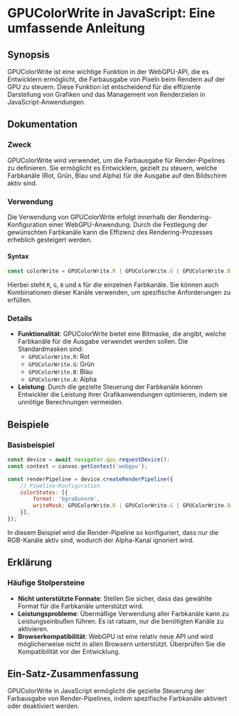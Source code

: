 <!--
Meta Description: # GPUColorWrite in JavaScript: Eine umfassende Anleitung ## Synopsis GPUColorWrite ist eine wichtige Funktion in der WebGPU-API, die es Entwicklern er...
Meta Keywords: die, gpucolorwrite, der, farbkanäle, für
-->

# GPUColorWrite in JavaScript: Eine umfassende Anleitung

## Synopsis
GPUColorWrite ist eine wichtige Funktion in der WebGPU-API, die es Entwicklern ermöglicht, die Farbausgabe von Pixeln beim Rendern auf der GPU zu steuern. Diese Funktion ist entscheidend für die effiziente Darstellung von Grafiken und das Management von Renderzielen in JavaScript-Anwendungen.

## Dokumentation
### Zweck
GPUColorWrite wird verwendet, um die Farbausgabe für Render-Pipelines zu definieren. Sie ermöglicht es Entwicklern, gezielt zu steuern, welche Farbkanäle (Rot, Grün, Blau und Alpha) für die Ausgabe auf den Bildschirm aktiv sind.

### Verwendung
Die Verwendung von GPUColorWrite erfolgt innerhalb der Rendering-Konfiguration einer WebGPU-Anwendung. Durch die Festlegung der gewünschten Farbkanäle kann die Effizienz des Rendering-Prozesses erheblich gesteigert werden.

#### Syntax
```javascript
const colorWrite = GPUColorWrite.R | GPUColorWrite.G | GPUColorWrite.B | GPUColorWrite.A;
```
Hierbei steht `R`, `G`, `B` und `A` für die einzelnen Farbkanäle. Sie können auch Kombinationen dieser Kanäle verwenden, um spezifische Anforderungen zu erfüllen.

### Details
- **Funktionalität**: GPUColorWrite bietet eine Bitmaske, die angibt, welche Farbkanäle für die Ausgabe verwendet werden sollen. Die Standardmasken sind:
  - `GPUColorWrite.R`: Rot
  - `GPUColorWrite.G`: Grün
  - `GPUColorWrite.B`: Blau
  - `GPUColorWrite.A`: Alpha
- **Leistung**: Durch die gezielte Steuerung der Farbkanäle können Entwickler die Leistung ihrer Grafikanwendungen optimieren, indem sie unnötige Berechnungen vermeiden.

## Beispiele
### Basisbeispiel
```javascript
const device = await navigator.gpu.requestDevice();
const context = canvas.getContext('webgpu');

const renderPipeline = device.createRenderPipeline({
    // Pipeline-Konfiguration
    colorStates: [{
        format: 'bgra8unorm',
        writeMask: GPUColorWrite.R | GPUColorWrite.G | GPUColorWrite.B, // Nur RGB aktiv
    }],
});
```
In diesem Beispiel wird die Render-Pipeline so konfiguriert, dass nur die RGB-Kanäle aktiv sind, wodurch der Alpha-Kanal ignoriert wird.

## Erklärung
### Häufige Stolpersteine
- **Nicht unterstützte Formate**: Stellen Sie sicher, dass das gewählte Format für die Farbkanäle unterstützt wird.
- **Leistungsprobleme**: Übermäßige Verwendung aller Farbkanäle kann zu Leistungseinbußen führen. Es ist ratsam, nur die benötigten Kanäle zu aktivieren.
- **Browserkompatibilität**: WebGPU ist eine relativ neue API und wird möglicherweise nicht in allen Browsern unterstützt. Überprüfen Sie die Kompatibilität vor der Entwicklung.

## Ein-Satz-Zusammenfassung
GPUColorWrite in JavaScript ermöglicht die gezielte Steuerung der Farbausgabe von Render-Pipelines, indem spezifische Farbkanäle aktiviert oder deaktiviert werden.